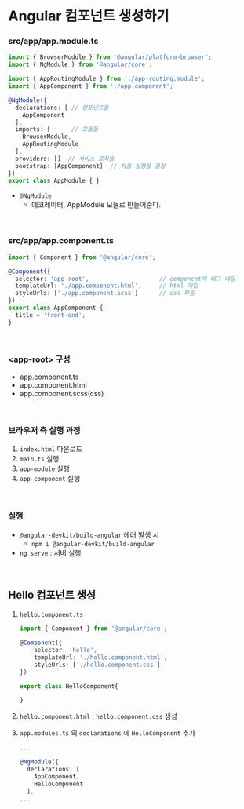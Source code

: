 # Angular 컴포넌트 생성하기

### src/app/app.module.ts

```typescript
import { BrowserModule } from '@angular/platform-browser';
import { NgModule } from '@angular/core';

import { AppRoutingModule } from './app-routing.module';
import { AppComponent } from './app.component';

@NgModule({
  declarations: [ // 컴포넌트들
    AppComponent
  ],
  imports: [      // 모듈들
    BrowserModule,
    AppRoutingModule
  ],
  providers: []  // 서비스 로직들
  bootstrap: [AppComponent]  // 처음 실행을 결정
})
export class AppModule { }

```

* `@NgModule` 
  * 데코레이터, AppModule 모듈로 만들어준다.

<br>

### src/app/app.component.ts

```typescript
import { Component } from '@angular/core';

@Component({
  selector: 'app-root',                    // component의 태그 네임
  templateUrl: './app.component.html',     // html 파일
  styleUrls: ['./app.component.scss']      // css 파일
})
export class AppComponent {
  title = 'front-end';
}

```

<br>

### \<app-root> 구성

* app.component.ts
* app.component.html
* app.component.scss(css)

<br>

### 브라우저 측 실행 과정

1. `index.html` 다운로드
2. `main.ts` 실행
3. `app-module` 실행
4. `app-component` 실행

<br>

### 실행

* `@angular-devkit/build-angular` 에러 발생 시
  * `npm i @angular-devkit/build-angular` 
* `ng serve` : 서버 실행

<br>

## Hello 컴포넌트 생성

1. `hello.component.ts` 

   ```typescript
   import { Component } from '@angular/core';
   
   @Component({
       selector: 'hello',
       templateUrl: './hello.component.html',
       styleUrls: ['./hello.component.css']
   })
   
   export class HelloComponent{
   
   }
   ```

2. `hello.component.html` , `hello.component.css` 생성

3. `app.modules.ts` 의 `declarations` 에 `HelloComponent` 추가

   ```ts
   ...
   
   @NgModule({
     declarations: [
       AppComponent,
       HelloComponent
     ],
   ...
   ```